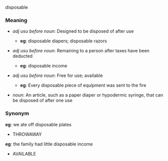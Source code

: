 disposable
### Meaning
+ _adj usu before noun_: Designed to be disposed of after use
	+ __eg__: disposable diapers; disposable razors
+ _adj usu before noun_: Remaining to a person after taxes have been deducted
	+ __eg__: disposable income
+ _adj usu before noun_: Free for use; available
	+ __eg__: Every disposable piece of equipment was sent to the fire

+ _noun_: An article, such as a paper diaper or hypodermic syringe, that can be disposed of after one use

### Synonym

__eg__: we ate off disposable plates

+ THROWAWAY

__eg__: the family had little disposable income

+ AVAILABLE


